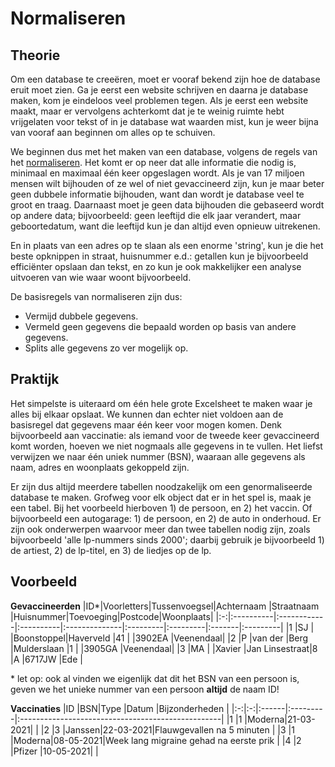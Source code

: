 # Normaliseren

## Theorie

Om een database te creeëren, moet er vooraf bekend zijn hoe de database eruit moet zien. 
Ga je eerst een website schrijven en daarna je database maken, kom je eindeloos veel
problemen tegen. Als je eerst een website maakt, maar er vervolgens achterkomt dat je
te weinig ruimte hebt vrijgelaten voor tekst of in je database wat waarden mist, kun
je weer bijna van vooraf aan beginnen om alles op te schuiven.

We beginnen dus met het maken van een database, volgens de regels van het 
[normaliseren](https://nl.wikipedia.org/wiki/Databasenormalisatie).
Het komt er op neer dat alle informatie die nodig is, minimaal en maximaal één keer
opgeslagen wordt. Als je van 17 miljoen mensen wilt bijhouden of ze wel of niet
gevaccineerd zijn, kun je maar beter geen dubbele informatie bijhouden, want dan wordt
je database veel te groot en traag. Daarnaast moet je geen data bijhouden die gebaseerd
wordt op andere data; bijvoorbeeld: geen leeftijd die elk jaar verandert, maar 
geboortedatum, want die leeftijd kun je dan altijd even opnieuw uitrekenen.  

En in plaats van een adres op te slaan als een enorme 'string', kun je die het beste
opknippen in straat, huisnummer e.d.: getallen kun je bijvoorbeeld efficiënter
opslaan dan tekst, en zo kun je ook makkelijker een analyse uitvoeren van wie waar
woont bijvoorbeeld.

De basisregels van normaliseren zijn dus:
- Vermijd dubbele gegevens.
- Vermeld geen gegevens die bepaald worden op basis van andere gegevens.
- Splits alle gegevens zo ver mogelijk op.

## Praktijk

Het simpelste is uiteraard om één hele grote Excelsheet te maken waar je alles bij
elkaar opslaat. We kunnen dan echter niet voldoen aan de basisregel dat gegevens maar
één keer voor mogen komen. Denk bijvoorbeeld aan vaccinatie: als iemand voor de
tweede keer gevaccineerd komt worden, hoeven we niet nogmaals alle gegevens in te
vullen. Het liefst verwijzen we naar één uniek nummer (BSN), waaraan alle gegevens
als naam, adres en woonplaats gekoppeld zijn.

Er zijn dus altijd meerdere tabellen noodzakelijk om een genormaliseerde database
te maken. Grofweg voor elk object dat er in het spel is, maak je een tabel.
Bij het voorbeeld hierboven 1) de persoon, en 2) het vaccin. Of bijvoorbeeld een
autogarage: 1) de persoon, en 2) de auto in onderhoud. Er zijn ook onderwerpen
waarvoor meer dan twee tabellen nodig zijn, zoals bijvoorbeeld 'alle lp-nummers
sinds 2000'; daarbij gebruik je bijvoorbeeld 1) de artiest, 2) de lp-titel, en 
3) de liedjes op de lp.

## Voorbeeld

**Gevaccineerden**
|ID*|Voorletters|Tussenvoegsel|Achternaam |Straatnaam     |Huisnummer|Toevoeging|Postcode|Woonplaats|
|:-:|:----------|:------------|:----------|:--------------|:---------|:---------|:-------|:---------|
|1  |SJ         |             |Boonstoppel|Haverveld      |41        |          |3902EA  |Veenendaal|
|2  |P          |van der      |Berg       |Mulderslaan    |1         |          |3905GA  |Veenendaal|
|3  |MA         |             |Xavier     |Jan Linsestraat|8         |A         |6717JW  |Ede       |

\* let op: ook al vinden we eigenlijk dat dit het BSN van een persoon is, geven we het unieke nummer
van een persoon **altijd** de naam ID!

**Vaccinaties**
|ID |BSN|Type   |Datum     |Bijzonderheden                                     |
|:-:|:-:|:------|:---------|:--------------------------------------------------|
|1  |1  |Moderna|21-03-2021|                                                   |
|2  |3  |Janssen|22-03-2021|Flauwgevallen na 5 minuten                         |
|3  |1  |Moderna|08-05-2021|Week lang migraine gehad na eerste prik            |
|4  |2  |Pfizer |10-05-2021|                                                   |
